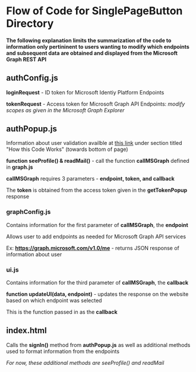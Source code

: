 # Flow of Code for SinglePageButton Directory
#### The following explanation limits the summarization of the code to information only pertininent to users wanting to modify which endpoints and subsequent data are obtained and displayed from the Microsoft Graph REST API
## authConfig.js
**loginRequest** - ID token for Microsoft Identiy Platform Endpoints

**tokenRequest** - Access token for Microsoft Graph API Endpoints: *modify scopes as given in the Microsoft Graph Explorer*

## authPopup.js
Information about user validation availble at [this link](https://docs.microsoft.com/en-us/azure/active-directory/develop/tutorial-v2-javascript-auth-code) under section titled "How this Code Works" (towards bottom of page)

**function seeProfile() & readMail()**  - call the function **callMSGraph** defined in **graph.js**

**callMSGraph** requires 3 parameters -  **endpoint, token, and callback**

The **token** is obtained from the access token given in the **getTokenPopup** response 

### graphConfig.js
Contains information for the first parameter of **callMSGraph**, the **endpoint**

Allows user to add endpoints as needed for Microsoft Graph API services

Ex: **https://graph.microsoft.com/v1.0/me** - returns JSON response of information about user 

### ui.js
Contains information for the third parameter of **callMSGraph**, the **callback**

**function updateUI(data, endpoint)** - updates the response on the website based on which endpoint was selected

This is the function passed in as the **callback**

## index.html
Calls the **signIn()** method from **authPopup.js** as well as additional methods used to format information from the endpoints 

*For now, these additional methods are seeProfile() and readMail*



